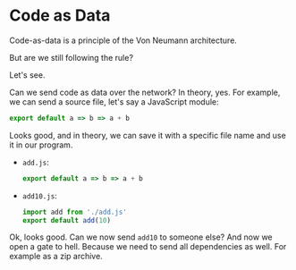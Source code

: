 # Code as Data

Code-as-data is a principle of the Von Neumann architecture.

But are we still following the rule?

Let's see.

Can we send code as data over the network? In theory, yes. For example, we can send a source file, let's say a JavaScript module:

```js
export default a => b => a + b
```

Looks good, and in theory, we can save it with a specific file name and use it in our program.

- `add.js`:
  ```js
  export default a => b => a + b
  ```
- `add10.js`:
  ```js
  import add from './add.js'
  export default add(10)
  ```

Ok, looks good. Can we now send `add10` to someone else? And now we open a gate to hell. Because we need to send all dependencies as well. For example as a zip archive.
